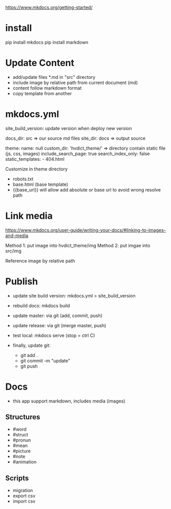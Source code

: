 https://www.mkdocs.org/getting-started/

# install
pip install mkdocs
pip install markdown

# Update Content
+ add/update files *.md in "src" directory
+ include image by relative path from current document (md)
+ content follow markdown format
+ copy template from another

# mkdocs.yml
site_build_version: update version when deploy new version

docs_dir: src => our source md files
site_dir: docs => output source

theme:
  name: null
  custom_dir: 'hvdict_theme/'  => directory contain static file (js, css, images)
  include_search_page: true
  search_index_only: false
  static_templates:
    - 404.html

Customize in theme directory
+ robots.txt
+ base.html (base template)
+ {{base_url}} will allow add absolute or base url to avoid wrong resolve path

# Link media
https://www.mkdocs.org/user-guide/writing-your-docs/#linking-to-images-and-media

Method 1: put image into hvdict_theme/img
Method 2: put imgae into src/img

Reference image by relative path

# Publish
+ update site build version: mkdocs.yml > site_build_version
+ rebuild docs: mkdocs build
+ update master: via git (add, commit, push)
+ update release: via git (merge master, push)
+ test local: mkdocs serve (stop = ctrl C)

+ finally, update git: 
  + git add .
  + git commit -m "update"
  + git push

# Docs

+ this app support markdown, includes media (images)

## Structures
  + #word
  + #struct
  + #pronun
  + #mean
  + #picture
  + #note
  + #animation

## Scripts
+ migration
+ export csv
+ import csv